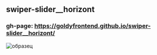 ## swiper-slider__horizont
### gh-page: https://goldyfrontend.github.io/swiper-slider__horizont/

![образец](img/example.jpg)

